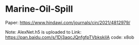# Marine-Oil-Spill

Paper: https://www.hindawi.com/journals/cin/2021/4812979/

Note: AlexNet.h5 is uploaded to Link:  https://pan.baidu.com/s/1Dj3aqcJQnfgfpTVbkskiIA code: x8ob 
